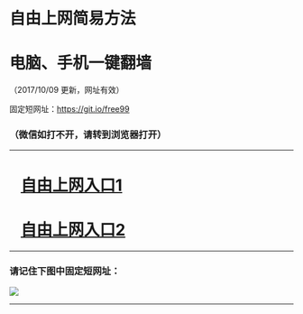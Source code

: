 ﻿# 自由上网简易方法

# 电脑、手机一键翻墙

（2017/10/09 更新，网址有效）

固定短网址：https://git.io/free99

### （微信如打不开，请转到浏览器打开）


***





# &nbsp;&nbsp; <a href="http://ft1326929270.fwq-tz-1001.info/fwqtz01.html?t=10090019599 " target="_blank">自由上网入口1</a>
# &nbsp;&nbsp; <a href="http://ft2676915713.fwq-tz-1002.info/fwqtz02.html?t=100900111402 " target="_blank">自由上网入口2</a>
***

### 请记住下图中固定短网址：

<img src="https://s3-us-west-2.amazonaws.com/fwq-1001/yjfq-20170905okok.png" /> 


***

